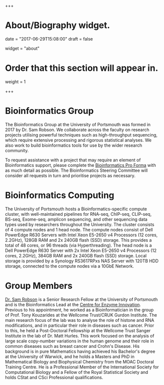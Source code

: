 +++
# About/Biography widget.

date = "2017-06-29T15:08:00"
draft = false

widget = "about"

# Order that this section will appear in.
weight = 1

+++

# Bioinformatics Group

The Bioinformatics Group at the University of Portsmouth was formed in 2017 by Dr. Sam Robson. We collaborate across the faculty on research projects utilising powerful techniques such as high-throughput sequencing, which require extensive processing and rigorous statistical analyses. We also work to build bioinformatics tools for use by the wider research community.

To request assistance with a project that may require an element of Bioinformatics support, please complete the [Bioinformatics Pro Forma](https://docs.google.com/forms/d/1GrKnTevuiJs2HW0DlAWhDWmrwJO8TnMj86Y1W9c2bkA) with as much detail as possible. The Bioinformatics Steering Committee will consider all requests in turn and prioritise projects as necessary. 

# Bioinformatics Computing 

The University of Portsmouth hosts a Bioinformatics-specific compute cluster, with well-maintained pipelines for RNA-seq, ChIP-seq, CLIP-seq, BS-seq, Exome-seq, amplicon sequencing, and other sequencing data types used by researchers throughout the University. The cluster consists of 4 compute nodes and 1 head node. The compute nodes consist of Dell PowerEdge R630 Servers with Intel Xeon E5-2650 v4 Processors (12 cores, 2.2GHz), 128GB RAM and 2x 240GB flash (SSD) storage. This provides a total of 48 cores, or 96 threads (via Hyperthreading). The head node is a Dell PowerEdge R630 Server with 2x Intel Xeon E5-2650 v4 Processors (12 cores, 2.2GHz), 384GB RAM and 2x 240GB flash (SSD) storage. Local storage is provided by a Synology RS3617RPxs NAS Server with 120TB HDD storage, connected to the compute nodes via a 10GbE Network.

# Group Members

[Dr. Sam Robson](https://researchportal.port.ac.uk/portal/en/persons/sam-robson(16b45af5-f1e3-40db-b638-aa26d4e29e2e).html) is a Senior Research Fellow at the University of Portsmouth and is the Bioinformatics Lead at the [Centre for Enzyme Innovation](https://www.port.ac.uk/research/research-centres-and-groups/centre-for-enzyme-innovation). Previous to his appointment, he worked as a Bioinformatician in the group of Prof. Tony Kouzarides at the Wellcome Trust/CRUK Gurdon Institute. The main research focus of the lab was to analyse the role of histone and RNA modifications, and in particular their role in diseases such as cancer. Prior to this, he held a Post-Doctoral Fellowship at the Wellcome Trust Sanger Institute in the lab of Dr. Matt Hurles. This work focused on the analysis of large scale copy-number variations in the human genome and their role in common diseases such as breast cancer and Crohn's Disease. His background is in pure Mathematics having achieved his Bachelor's degree at the University of Warwick, and he holds a Masters and PhD in Mathematical Biology and Biophysical Chemistry from the MOAC Doctoral Training Centre. He is a Professional Member of the International Society for Computational Biology and a Fellow of the Royal Statistical Society and holds CStat and CSci Professional qualifications.

<!--
# List your academic interests.
[interests]
  interests = [
    "Bioinformatics",
    "Genomics",
    "High-throughput sequencing",
    "Data science"
  ]

# List your qualifications (such as academic degrees).
[[education.courses]]
  course = "PhD in Mathematical Biology and Biophysical Science"
  institution = "University of Warwick"
  year = 2008

[[education.courses]]
  course = "MSc in Mathematical Biology and Biophysical Chemistry"
  institution = "University of Warwick"
  year = 2004

[[education.courses]]
  course = "BSc in Mathematics"
  institution = "University of Warwick"
  year = 2003
-->